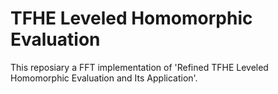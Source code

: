 # TFHE Leveled Homomorphic Evaluation
This reposiary  a FFT implementation of 'Refined TFHE Leveled Homomorphic Evaluation and Its Application'.
